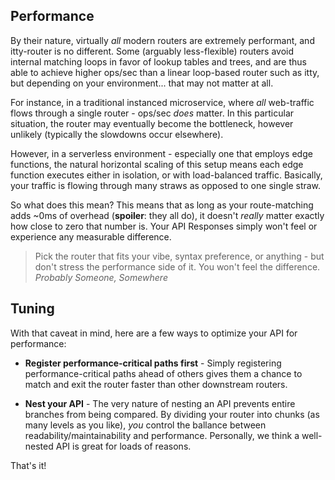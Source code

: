 ## Performance

By their nature, virtually *all* modern routers are extremely performant, and itty-router is no different.  Some (arguably less-flexible) routers avoid internal matching loops in favor of lookup tables and trees, and are thus able to achieve higher ops/sec than a linear loop-based router such as itty, but depending on your environment... that may not matter at all.

For instance, in a traditional instanced microservice, where *all* web-traffic flows through a single router - ops/sec *does* matter.  In this particular situation, the router may eventually become the bottleneck, however unlikely (typically the slowdowns occur elsewhere).

However, in a serverless environment - especially one that employs edge functions, the natural horizontal scaling of this setup means each edge function executes either in isolation, or with load-balanced traffic.  Basically, your traffic is flowing through many straws as opposed to one single straw. 

So what does this mean?  This means that as long as your route-matching adds ~0ms of overhead (**spoiler**: they all do), it doesn't *really* matter exactly how close to zero that number is.  Your API Responses simply won't feel or experience any measurable difference.

> Pick the router that fits your vibe, syntax preference, or anything - but don't stress the performance side of it. You won't feel the difference. <cite>Probably Someone, Somewhere</cite>

## Tuning

With that caveat in mind, here are a few ways to optimize your API for performance:

- **Register performance-critical paths first** - Simply registering performance-critical paths ahead of others gives them a chance to match and exit the router faster than other downstream routers.

- **Nest your API** - The very nature of nesting an API prevents entire branches from being compared.  By dividing your router into chunks (as many levels as you like), *you* control the ballance between readability/maintainability and performance. Personally, we think a well-nested API is great for loads of reasons.

That's it!
